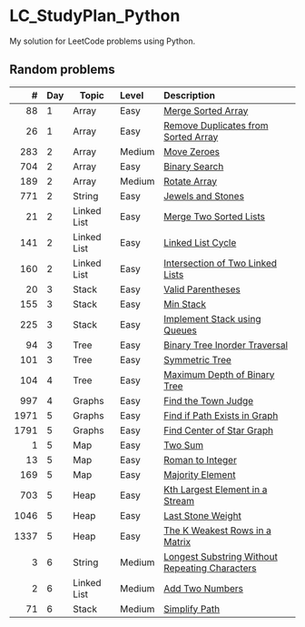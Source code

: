 # LC_StudyPlan_Python

My solution for LeetCode problems using Python.

## Random problems

|   # | Day | Topic | Level | Description
| --: | --- |  ---  |  :--  | :--
|  88 | 1 | Array | Easy  | [Merge Sorted Array](solutions/LC88.py)
|  26 | 1 | Array | Easy  | [Remove Duplicates from Sorted Array](solutions/LC26.py)
| 283 | 2 | Array | Medium | [Move Zeroes](solutions/LC283.py)
| 704 | 2 | Array | Easy   | [Binary Search](solutions/LC704.py)
| 189 | 2 | Array | Medium | [Rotate Array](solutions/LC189.py)
| 771 | 2 | String | Easy | [Jewels and Stones](solution/LC771.py)
|  21 | 2 | Linked List | Easy | [Merge Two Sorted Lists](solutions/LC21.py)
| 141 | 2 | Linked List | Easy | [Linked List Cycle](solution/LC141.py)
| 160 | 2 | Linked List | Easy | [Intersection of Two Linked Lists](solutions/LC160.py)
|  20 | 3 | Stack | Easy | [Valid Parentheses](solutions/LC20.py)
| 155 | 3 | Stack | Easy | [Min Stack](solutions/LC155.py)
| 225 | 3 | Stack | Easy | [Implement Stack using Queues](solutions/LC225.py)
|  94 | 3 | Tree | Easy | [Binary Tree Inorder Traversal](solutions/LC94.py)
| 101 | 3 | Tree | Easy | [Symmetric Tree](solutions/LC101.py)
| 104 | 4 | Tree | Easy | [Maximum Depth of Binary Tree](solutions/LC104.py)
| 997 | 4 | Graphs | Easy | [Find the Town Judge](solutions/LC997.py)
| 1971 | 5 | Graphs | Easy | [Find if Path Exists in Graph](solutions/LC1971.py)
| 1791 | 5 | Graphs | Easy | [Find Center of Star Graph](solutions/LC1791.py)
| 1 | 5 | Map | Easy | [Two Sum](solutions/LC1.py)
| 13 | 5 | Map | Easy | [Roman to Integer](solutions/LC13.py)
| 169 | 5 | Map | Easy | [Majority Element](solutions/LC169.py)
| 703 | 5 | Heap | Easy | [Kth Largest Element in a Stream](solutions/LC703.py)
| 1046 | 5 | Heap | Easy | [Last Stone Weight](solutions/LC1046.py)
| 1337 | 5 | Heap | Easy | [The K Weakest Rows in a Matrix](solutions/LC1337.py)
| 3 | 6 | String | Medium | [Longest Substring Without Repeating Characters](solutions/LC3.py)
| 2 | 6 | Linked List | Medium | [Add Two Numbers](solutions/LC2.py)
| 71 | 6 | Stack | Medium | [Simplify Path](solutions/LC71.py)
